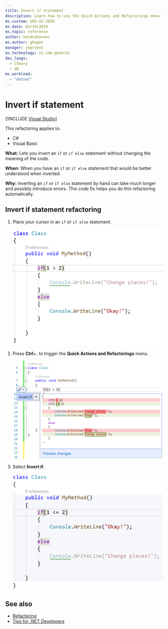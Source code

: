 ```yaml
---
title: Invert if statement
description: Learn how to use the Quick Actions and Refactorings menu to invert an if or if else statement without changing the meaning of the code.
ms.custom: SEO-VS-2020
ms.date: 02/19/2019
ms.topic: reference
author: kendrahavens
ms.author: ghogen 
manager: jmartens
ms.technology: vs-ide-general
dev_langs:
  - CSharp
  - VB
ms.workload:
  - "dotnet"
---
```

# Invert if statement

 [!INCLUDE [Visual Studio](~/includes/applies-to-version/vs-windows-only.md)]

This refactoring applies to:

- C#
- Visual Basic

**What:** Lets you invert an `if` or `if else` statement without changing the meaning of the code.

**When:** When you have an `if` or `if else` statement that would be better understood when inverted.

**Why:** Inverting an `if` or `if else` statement by hand can take much longer and possibly introduce errors. This code fix helps you do this refactoring automatically.

## Invert if statement refactoring

1. Place your cursor in an `if` or `if else` statement.

    ![Invert if else](media/invert-if.png)

2. Press **Ctrl**+**.** to trigger the **Quick Actions and Refactorings** menu.

    ![Invert if else code fix](media/invert-if-codefix.png)

3. Select **Invert if**.

    ![Invert if else result](media/invert-if-codefix-result.png)

## See also

- [Refactoring](../refactoring-in-visual-studio.md)
- [Tips for .NET Developers](../csharp-developer-productivity.md)
